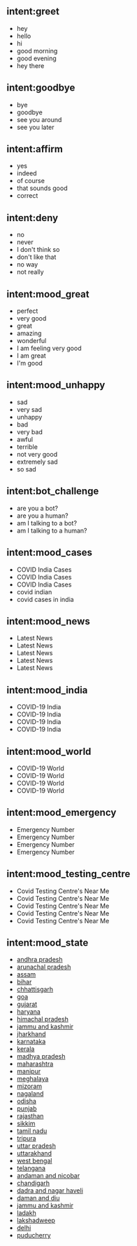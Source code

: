 ## intent:greet
- hey
- hello
- hi
- good morning
- good evening
- hey there

## intent:goodbye
- bye
- goodbye
- see you around
- see you later

## intent:affirm
- yes
- indeed
- of course
- that sounds good
- correct

## intent:deny
- no
- never
- I don't think so
- don't like that
- no way
- not really

## intent:mood_great
- perfect
- very good
- great
- amazing
- wonderful
- I am feeling very good
- I am great
- I'm good

## intent:mood_unhappy
- sad
- very sad
- unhappy
- bad
- very bad
- awful
- terrible
- not very good
- extremely sad
- so sad

## intent:bot_challenge
- are you a bot?
- are you a human?
- am I talking to a bot?
- am I talking to a human?

## intent:mood_cases
- COVID India Cases
- COVID India Cases
- COVID India Cases
- covid indian
- covid cases in india

## intent:mood_news
- Latest News
- Latest News
- Latest News
- Latest News
- Latest News

## intent:mood_india
- COVID-19 India
- COVID-19 India
- COVID-19 India
- COVID-19 India 

## intent:mood_world
- COVID-19 World
- COVID-19 World
- COVID-19 World
- COVID-19 World

## intent:mood_emergency
- Emergency Number
- Emergency Number
- Emergency Number
- Emergency Number

 
## intent:mood_testing_centre
- Covid Testing Centre's Near Me
- Covid Testing Centre's Near Me
- Covid Testing Centre's Near Me
- Covid Testing Centre's Near Me
- Covid Testing Centre's Near Me

## intent:mood_state
- [andhra pradesh](state)
- [arunachal pradesh](state)
- [assam](state)
- [bihar](state)
- [chhattisgarh](state)
- [goa](state)
- [gujarat](state)
- [haryana](state)
- [himachal pradesh](state)
- [jammu and kashmir](state)
- [jharkhand](state)
- [karnataka](state)
- [kerala](state)
- [madhya pradesh](state)
- [maharashtra](state)
- [manipur](state)
- [meghalaya](state)
- [mizoram](state)
- [nagaland](state)
- [odisha](state)
- [punjab](state)
- [rajasthan](state)
- [sikkim](state)
- [tamil nadu](state)
- [tripura](state)
- [uttar pradesh](state)
- [uttarakhand](state)
- [west bengal](state)
- [telangana](state)
- [andaman and nicobar](state)
- [chandigarh](state)
- [dadra and nagar haveli](state)
- [daman and diu](state)
- [jammu and kashmir](state)
- [ladakh](state)
- [lakshadweep](state)
- [delhi](state)
- [puducherry](state)
